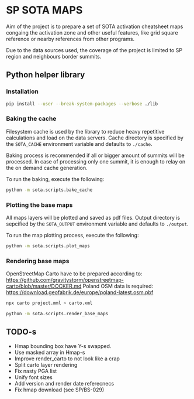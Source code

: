 SP SOTA MAPS
============

Aim of the project is to prepare a set of SOTA activation cheatsheet maps congaing the activation zone and other useful
features, like grid square reference or nearby references from other programs.

Due to the data sources used, the coverage of the project is limited to SP region and neighbours border summits.


Python helper library
---------------------

### Installation

```sh
pip install --user --break-system-packages --verbose ./lib
```

### Baking the cache

Filesystem cache is used by the library to reduce heavy repetitive calculations and load on the data servers.
Cache directory is specified by the `SOTA_CACHE` environment variable and defaults to `./cache`.

Baking process is recommended if all or bigger amount of summits will be processed.
In case of processing only one summit, it is enough to relay on the on demand cache generation.

To run the baking, execute the following:

```sh
python -m sota.scripts.bake_cache
```

### Plotting the base maps

All maps layers will be plotted and saved as pdf files.
Output directory is sepcified by the `SOTA_OUTPUT` environment variable and defaults to `./output`.

To run the map plotting process, execute the following:

```sh
python -m sota.scripts.plot_maps
```

### Rendering base maps

OpenStreetMap Carto have to be prepared according to: https://github.com/gravitystorm/openstreetmap-carto/blob/master/DOCKER.md
Poland OSM data is required: https://download.geofabrik.de/europe/poland-latest.osm.pbf

```sh
npx carto project.mml > carto.xml
```

```sh
python -m sota.scripts.render_base_maps
```


TODO-s
------

- Hmap bounding box have Y-s swapped.
- Use masked array in Hmap-s
- Improve render_carto to not look like a crap
- Split carto layer rendering
- Fix nasty PGA list
- Unify font sizes
- Add version and render date referecnecs
- Fix hmap download (see SP/BS-029)

